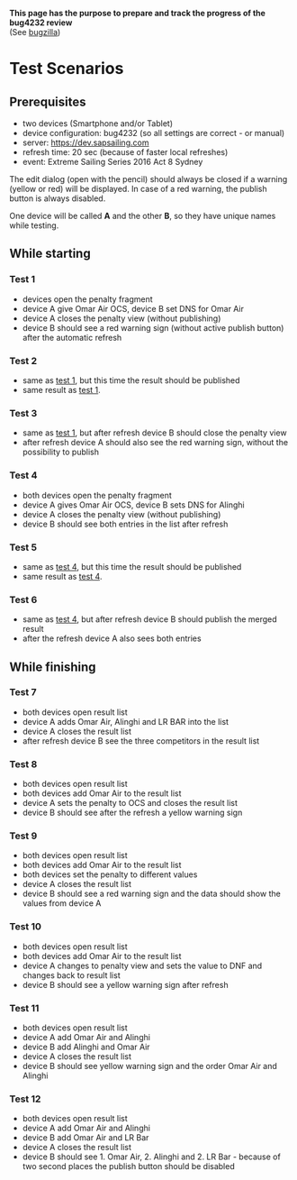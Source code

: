 **This page has the purpose to prepare and track the progress of the bug4232 review**  
(See [bugzilla](https://bugzilla.sapsailing.com/bugzilla/show_bug.cgi?id=4232))  

# Test Scenarios

## Prerequisites
* two devices (Smartphone and/or Tablet)
* device configuration: bug4232 (so all settings are correct - or manual)
* server: https://dev.sapsailing.com
* refresh time: 20 sec (because of faster local refreshes)
* event: Extreme Sailing Series 2016 Act 8 Sydney

The edit dialog (open with the pencil) should always be closed if a warning (yellow or red) will be displayed. In case of a red warning, the publish button is always disabled.

One device will be called **A** and the other **B**, so they have unique names while testing.

## While starting

### Test 1
* devices open the penalty fragment
* device A give Omar Air OCS, device B set DNS for Omar Air
* device A closes the penalty view (without publishing)
* device B should see a red warning sign (without active publish button) after the automatic refresh

### Test 2
* same as [test 1](#test-scenarios_while-starting_test-1), but this time the result should be published
* same result as [test 1](#test-scenarios_while-starting_test-1).

### Test 3 
* same as [test 1](#test-scenarios_while-starting_test-1), but after refresh device B should close the penalty view
* after refresh device A should also see the red warning sign, without the possibility to publish

### Test 4
* both devices open the penalty fragment
* device A gives Omar Air OCS, device B sets DNS for Alinghi
* device A closes the penalty view (without publishing)
* device B should see both entries in the list after refresh

### Test 5
* same as [test 4](#test-scenarios_while-starting_test-4), but this time the result should be published
* same result as [test 4](#test-scenarios_while-starting_test-4).

### Test 6
* same as [test 4](#test-scenarios_while-starting_test-4), but after refresh device B should publish the merged result
* after the refresh device A also sees both entries

## While finishing

### Test 7
* both devices open result list
* device A adds Omar Air, Alinghi and LR BAR into the list
* device A closes the result list
* after refresh device B see the three competitors in the result list

### Test 8
* both devices open result list
* both devices add Omar Air to the result list
* device A sets the penalty to OCS and closes the result list
* device B should see after the refresh a yellow warning sign

### Test 9
* both devices open result list
* both devices add Omar Air to the result list
* both devices set the penalty to different values
* device A closes the result list
* device B should see a red warning sign and the data should show the values from device A

### Test 10
* both devices open result list
* both devices add Omar Air to the result list
* device A changes to penalty view and sets the value to DNF and changes back to result list
* device B should see a yellow warning sign after refresh

### Test 11
* both devices open result list
* device A add Omar Air and Alinghi
* device B add Alinghi and Omar Air
* device A closes the result list
* device B should see yellow warning sign and the order Omar Air and Alinghi

### Test 12
* both devices open result list
* device A add Omar Air and Alinghi
* device B add Omar Air and LR Bar
* device A closes the result list
* device B should see 1. Omar Air, 2. Alinghi and 2. LR Bar - because of two second places the publish button should be disabled

